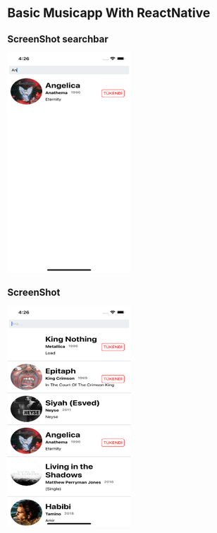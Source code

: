 # Basic Musicapp With ReactNative
## ScreenShot searchbar
<img src="./img/ss2.png" width="280" height="500">

## ScreenShot
<img src="./img/ss1.png" width="280" height="500">
